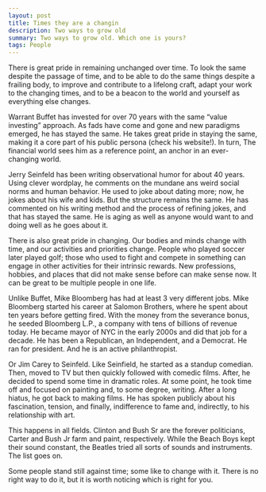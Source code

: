 ```yaml
---
layout: post
title: Times they are a changin
description: Two ways to grow old
summary: Two ways to grow old. Which one is yours?
tags: People
---
```



There is great pride in remaining unchanged over time. To look the same despite the passage of time, and to be able to do the same things despite a frailing body, to improve and contribute to a lifelong craft, adapt your work to the changing times, and to be a beacon to the world and yourself as everything else changes. 

Warrant Buffet has invested for over 70 years with the same “value investing” approach. As fads have come and gone and new paradigms emerged, he has stayed the same. He takes great pride in staying the same, making it a core part of his public persona (check his website!). In turn, The financial world sees him as a reference point, an anchor in an ever-changing world. 

Jerry Seinfeld has been writing observational humor for about 40 years. Using clever wordplay, he comments on the mundane ans weird social norms and human behavior. He used to joke about dating more; now, he jokes about his wife and kids. But the structure remains the same. He has commented on his writing method and the process of refining jokes, and that has stayed the same. He is aging as well as anyone would want to and doing well as he goes about it. 


There is also great pride in changing. Our bodies and minds change with time, and our activities and priorities change.  People who played soccer later played golf; those who used to fight and compete in something can engage in other activities for their intrinsic rewards. New professions, hobbies, and places that did not make sense before can make sense now. It can be great to be multiple people in one life.


Unlike Buffet, Mike Bloomberg has had at least 3 very different jobs. Mike Bloomberg started his career at Salomon Brothers, where he spent about ten years before getting fired. With the money from the severance bonus, he seeded Bloomberg L.P., a company with tens of billions of revenue today. He became mayor of NYC in the early 2000s and did that job for a decade. He has been a Republican, an Independent, and a Democrat. He ran for president. And he is an active philanthropist. 

Or Jim Carey to Seinfeld. Like Seinfield, he started as a standup comedian. Then, moved to TV but then quickly followed with comedic films. After, he decided to spend some time in dramatic roles. At some point, he took time off and focused on painting and, to some degree, writing. After a long hiatus, he got back to making films. He has spoken publicly about his fascination, tension, and finally, indifference to fame and, indirectly, to his relationship with art. 


This happens in all fields.  Clinton and Bush Sr are the forever politicians, Carter and Bush Jr farm and paint, respectively.  While the Beach Boys kept their sound constant, the Beatles tried all sorts of sounds and instruments. The list goes on. 

Some people stand still against time; some like to change with it. There is no right way to do it, but it is worth noticing which is right for you.


